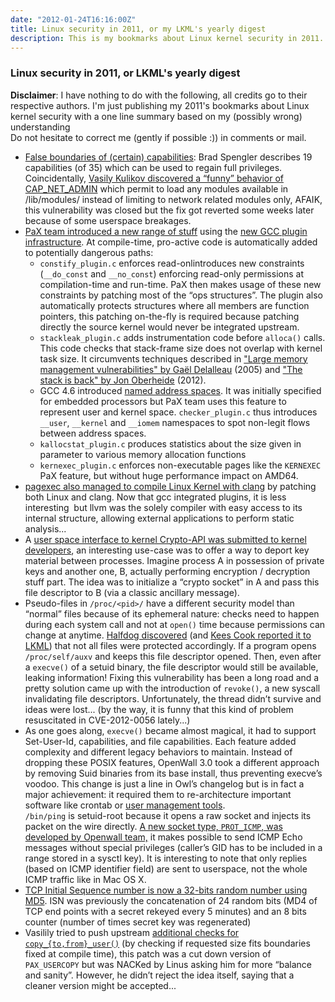 ```yaml
---
date: "2012-01-24T16:16:00Z"
title: Linux security in 2011, or my LKML's yearly digest
description: This is my bookmarks about Linux kernel security in 2011.
---
```


### Linux security in 2011, or LKML's yearly digest

**Disclaimer**: I have nothing to do with the following, all credits go
to their respective authors. I'm just publishing my 2011's bookmarks
about Linux kernel security with a one line summary based on my
(possibly wrong) understanding\
Do not hesitate to correct me (gently if possible :)) in comments or
mail.

-   [False boundaries of (certain)
    capabilities](http://forums.grsecurity.net/viewtopic.php?f=7&t=2522):
    Brad Spengler describes 19 capabilities (of 35) which can be used to
    regain full privileges. Coincidentally, [Vasily Kulikov discovered a
    “funny” behavior of
    CAP\_NET\_ADMIN](http://thread.gmane.org/gmane.linux.kernel/1105168/focus=1107204)
    which permit to load any modules available in /lib/modules/ instead
    of limiting to network related modules only, AFAIK, this
    vulnerability was closed but the fix got reverted some weeks later
    because of some userspace breakages.
-   [PaX team introduced a new range of
    stuff](http://lwn.net/Articles/461811/) using the [new GCC plugin
    infrastructure](http://lwn.net/Articles/457543/). At compile-time,
    pro-active code is automatically added to potentially dangerous
    paths:
    -   `constify_plugin.c` enforces read-onlintroduces new constraints
        (`__do_const` and `__no_const`) enforcing read-only permissions
        at compilation-time and run-time. PaX then makes usage of these
        new constraints by patching most of the “ops structures”. The
        plugin also automatically protects structures where all members
        are function pointers, this patching on-the-fly is required
        because patching directly the source kernel would never be
        integrated upstream.
    -   `stackleak_plugin.c` adds instrumentation code before
        `alloca()` calls. This code checks that stack-frame size does
        not overlap with kernel task size. It circumvents techniques
        described in ["Large memory management vulnerabilities" by Gaël
        Delalleau](http://cansecwest.com/core05/memory_vulns_delalleau.pdf)
        (2005) and ["The stack is back" by Jon
        Oberheide](http://jon.oberheide.org/files/infiltrate12-thestackisback.pdf) (2012).
    -   GCC 4.6 introduced [named address
        spaces](http://gcc.gnu.org/onlinedocs/gccint/Named-Address-Spaces.html).
        It was initially specified for embedded processors but PaX team
        uses this feature to represent user and kernel space.
        `checker_plugin.c` thus introduces `__user`, `__kernel` and
        `__iomem` namespaces to spot non-legit flows between
        address spaces.
    -   `kallocstat_plugin.c` produces statistics about the size given
        in parameter to various memory allocation functions
    -   `kernexec_plugin.c` enforces non-executable pages like the
        `KERNEXEC` PaX feature, but without huge performance impact
        on AMD64.
-   [pagexec also managed to compile Linux Kernel with
    clang](http://thread.gmane.org/gmane.comp.compilers.clang.devel/13365)
    by patching both Linux and clang. Now that gcc integrated plugins,
    it is less interesting  but llvm was the solely compiler with easy
    access to its internal structure, allowing external applications to
    perform static analysis...
-   A [user space interface to kernel Crypto-API was submitted to kernel
    developers](http://article.gmane.org/gmane.linux.kernel.cryptoapi/5304),
    an interesting use-case was to offer a way to deport key material
    between processes. Imagine process A in possession of private keys
    and another one, B, actually performing encryption / decryption
    stuff part. The idea was to initialize a “crypto socket” in A and
    pass this file descriptor to B (via a classic ancillary message).
-   Pseudo-files in `/proc/<pid>/` have a different security model than
    “normal” files because of its ephemeral nature: checks need to
    happen during each system call and not at `open()` time because
    permissions can change at anytime. [Halfdog
    discovered](http://www.halfdog.net/Security/2011/SuidBinariesAndProcInterface/)
    (and [Kees Cook reported it to
    LKML](http://thread.gmane.org/gmane.linux.kernel/1097206)) that not
    all files were protected accordingly. If a program opens
    `/proc/self/auxv` and keeps this file descriptor opened. Then, even
    after a `execve()` of a setuid binary, the file descriptor would
    still be available, leaking information! Fixing this vulnerability
    has been a long road and a pretty solution came up with the
    introduction of `revoke()`, a new syscall invalidating
    file descriptors. Unfortunately, the thread didn’t survive and ideas
    were lost... (by the way, it is funny that this kind of problem
    resuscitated in CVE-2012-0056 lately...)
-   As one goes along, `execve()` became almost magical, it had to
    support Set-User-Id, capabilities, and file capabilities. Each
    feature added complexity and different legacy behaviors to maintain.
    Instead of dropping these POSIX features, OpenWall 3.0 took a
    different approach by removing Suid binaries from its base install,
    thus preventing execve’s voodoo. This change is just a line in Owl’s
    changelog but is in fact a major achievement: it required them to
    re-architecture important software like crontab or [user management
    tools](http://www.openwall.com/tcb/).\
    `/bin/ping` is setuid-root because it opens a raw socket and injects
    its packet on the wire directly. [A new socket type, `PROT_ICMP`,
    was developed by Openwall
    team,](http://git.kernel.org/?p=linux/kernel/git/torvalds/linux.git;a=commit;h=c319b4d76b9e583a5d88d6bf190e079c4e43213d)
    it makes possible to send ICMP Echo messages without special
    privileges (caller’s GID has to be included in a range stored in a
    sysctl key). It is interesting to note that only replies (based on
    ICMP identifier field) are sent to userspace, not the whole ICMP
    traffic like in Mac OS X.
-   [TCP Initial Sequence number is now a 32-bits random number using
    MD5](http://git.kernel.org/?p=linux/kernel/git/torvalds/linux.git;a=commit;h=6e5714eaf77d79ae1c8b47e3e040ff5411b717ec).
    ISN was previously the concatenation of 24 random bits (MD4 of TCP
    end points with a secret rekeyed every 5 minutes) and an 8 bits
    counter (number of times secret key was regenerated)
-   Vasilily tried to push upstream [additional checks for
    `copy_{to,from}_user()`](http://permalink.gmane.org/gmane.linux.kernel.cross-arch/10430)
    (by checking if requested size fits boundaries fixed at compile
    time), this patch was a cut down version of `PAX_USERCOPY` but was
    NACKed by Linus asking him for more “balance and sanity”. However,
    he didn’t reject the idea itself, saying that a cleaner version
    might be accepted...

